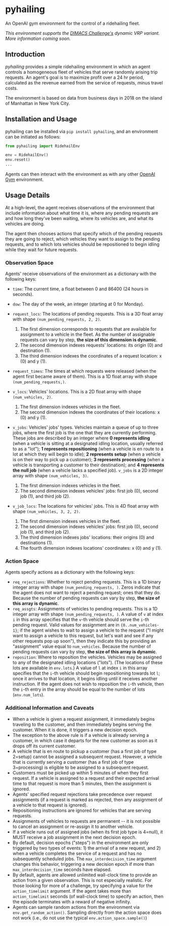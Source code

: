 # pyhailing

An OpenAI gym environment for the control of a ridehailing fleet.

*This environment supports the [DIMACS Challenge's](http://dimacs.rutgers.edu/programs/challenge/vrp/) dynamic VRP variant. More information coming soon.*

## Introduction

*pyhailing* provides a simple ridehailing environment in which an agent controls a homogeneous fleet of vehicles that serve randomly arising trip requests. An agent's goal is to maximize profit over a 24 hr period, calculated as the revenue earned from the service of requests, minus travel costs.

The environment is based on data from business days in 2018 on the island of Manhattan in New York City.

## Installation and Usage

pyhailing can be installed via `pip install pyhailing`, and an environment can be initiated as follows:

```python
from pyhailing import RidehailEnv

env = RidehailEnv()
env.reset()
...
```

Agents can then interact with the environment as with any other [OpenAI Gym](https://gym.openai.com/) environment.

## Usage Details

At a high-level, the agent receives observations of the environment that include information about what time it is, where any pending requests are and how long they've been waiting, where its vehicles are, and what its vehicles are doing.

The agent then chooses actions that specify which of the pending requests they are going to reject, which vehicles they want to assign to the pending requests, and to which lots vehicles should be repositioned to begin idling while they wait for future requests.

### Observation Space

Agents' receive observations of the environment as a dictionary with the following keys:

- `time`: The current time, a float between 0 and 86400 (24 hours in seconds).
- `dow`: The day of the week, an integer (starting at 0 for Monday).
- `request_locs`: The locations of pending requests. This is a 3D float array with shape `(num_pending_requests, 2, 2)`.
  1. The first dimension corresponds to requests that are available for assignment to a vehicle in the fleet. As the number of assignable requests can vary by step, **the size of this dimension is dynamic**.
  1. The second dimension indexes requests' locations: its origin (0) and destination (1).
  1. The third dimension indexes the coordinates of a request location: x (0) and y (1).
- `request_times`: The times at which requests were released (when the agent first became aware of them). This is a 1D float array with shape `(num_pending_requests,)`.
- `v_locs`: Vehicles' locations. This is a 2D float array with shape `(num_vehicles, 2)`.
  1. The first dimension indexes vehicles in the fleet.
  1. The second dimension indexes the coordinates of their locations: x (0) and y (1).
- `v_jobs`: Vehicles' jobs' types. Vehicles maintain a queue of up to three jobs, where the first job is the one that they are currently performing. These jobs are described by an integer where **0 represents idling** (when a vehicle is sitting at a designated idling location, usually referred to as a "lot"); **1 represents repositioning** (when a vehicle is en route to a lot at which they will begin to idle); **2 represents setup** (when a vehicle is on their way to pick up a customer); **3 represents processing** (when a vehicle is transporting a customer to their destination); and **4 represents the null job** (when a vehicle lacks a specified job). `v_jobs` is a 2D integer array with shape `(num_vehicles, 3)`.
  1. The first dimension indexes vehicles in the fleet.
  1. The second dimension indexes vehicles' jobs: first job (0), second job (1), and third job (2).

- `v_job_locs`: The locations for vehicles' jobs. This is 4D float array with shape `(num_vehicles, 3, 2, 2)`.
  1. The first dimension indexes vehicles in the fleet.
  1. The second dimension indexes vehicles' jobs: first job (0), second job (1), and third job (2).
  1. The third dimension indexes jobs' locations: their origins (0) and destinations (1).
  1. The fourth dimension indexes locations' coordinates: x (0) and y (1).

### Action Space

Agents specify actions as a dictionary with the following keys:

- `req_rejections`: Whether to reject pending requests. This is a 1D binary integer array with shape `(num_pending_requests, )`. Zeros indicate that the agent does not want to reject a pending request; ones that they do. Because the number of pending requests can vary by step, **the size of this array is dynamic**.
- `req_assgts`: Assignments of vehicles to pending requests. This is a 1D integer array with shape `(num_pending_requests, )`. A value of `v` at index `i` in this array specifies that the `v`-th vehicle should serve the `i`-th pending request. Valid values for assignment are in `{0..num_vehicles-1}`; if the agent wishes to wait to assign a vehicle to the request ("I might want to assign a vehicle to this request, but let's wait and see if any other requests pop up soon"), then they indicate this by providing an "assignment" value equal to `num_vehicles`. Because the number of pending requests can vary by step, **the size of this array is dynamic**.
- `reposition`: Where to reposition the vehicles. Vehicles may be assigned to any of the designated idling locations ("lots"). (The locations of these lots are available in `env.lots`.) A value of `l` at index `i` in this array specifies that the `i`-th vehicle should begin repositioning towards lot `l`; once it arrives to that location, it begins idling until it receives another instruction. If the agent does not wish to reposition the `i`-th vehicle, then the `i`-th entry in the array should be equal to the number of lots (`env.num_lots`).

### Additional Information and Caveats

- When a vehicle is given a request assignment, it immediately begins traveling to the customer, and then immediately begins serving the customer. When it is done, it triggers a new decision epoch.
- The exception to the above rule is if a vehicle is already serving a customer, in which case it departs for the new customer as soon as it drops off its current customer.
- A vehicle that is en route to pickup a customer (has a first job of type 2=setup) cannot be assigned a subsequent request. However, a vehicle that is currently serving a customer (has a first job of type 3=processing) is eligible to be assigned to a subsequent request.
- Customers must be picked up within 5 minutes of when they first request. If a vehicle is assigned to a request and their expected arrival time to that request is more than 5 minutes, then the assignment is ignored.
- Agents' specified request rejections take precedence over request assignments (if a request is marked as rejected, then any assignment of a vehicle to that request is ignored).
- Repositioning instructions are ignored for vehicles that are serving requests.
- Assignments of vehicles to requests are permanent -- it is not possible to cancel an assignment or re-assign it to another vehicle.
- If a vehicle runs out of assigned jobs (when its first job type is 4=null), it MUST receive a job assignment in the next decision epoch.
- By default, decision epochs ("steps") in the environment are only triggered by two types of events: 1) the arrival of a new request, and 2) when a vehicle completes the service of a request and has no subsequently scheduled jobs. The `max_interdecision_time` argument changes this behavior, triggering a new decision epoch if more than `max_interdecision_time` seconds have elapsed.
- By default, agents are allowed unlimited wall-clock time to provide an action from a given observation. This is not especially realistic. For those looking for more of a challenge, try specifying a value for the `action_timelimit` argument. If the agent takes more than `action_timelimit` seconds (of wall-clock time) to specify an action, then the episode terminates with a reward of negative infinity.
- Agents can sample random actions from the environment via `env.get_random_action()`. Sampling directly from the action space does not work (i.e., do not use the typical `env.action_space.sample()`)
